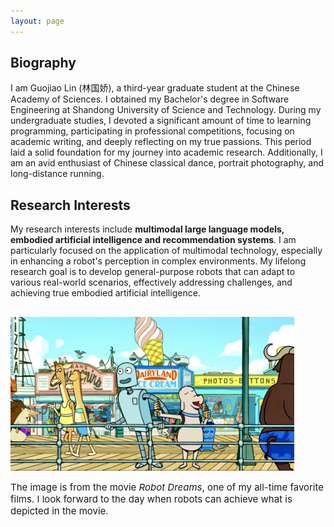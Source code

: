 ```yaml
---
layout: page
---
```

<div style="margin-bottom: 20px;">
  <h2>Biography</h2>
  <div style="margin-bottom: 20px;">
    <p>I am Guojiao Lin (林国娇), a third-year graduate student at the Chinese Academy of Sciences. I obtained my Bachelor's degree in Software Engineering at Shandong University of Science and Technology. During my undergraduate studies, I devoted a significant amount of time to learning programming, participating in professional competitions, focusing on academic writing, and deeply reflecting on my true passions. This period laid a solid foundation for my journey into academic research. Additionally, I am an avid enthusiast of Chinese classical dance, portrait photography, and long-distance running.
    </p>
  </div>

  <h2>Research Interests</h2>
  <div style="margin-bottom: 20px;">
    <p>My research interests include <strong>multimodal large language models, embodied artificial intelligence and recommendation systems</strong>. I am particularly focused on the application of multimodal technology, especially in enhancing a robot's perception in complex environments. My lifelong research goal is to develop general-purpose robots that can adapt to various real-world scenarios, effectively addressing challenges, and achieving true embodied artificial intelligence.
    </p>
  </div>
  
  <div style="text-align: left; margin-bottom: 20px;">
    <img src="file/robot_dream.jpg" style="margin-top: 10px; margin-bottom: 10px; max-width: 90%; height: auto;">
    <div style="margin-top: 4px; font-style: normal; font-size: 15px;">The image is from the movie <em>Robot Dreams</em>, one of my all-time favorite films. I look forward to the day when robots can achieve what is depicted in the movie.</div>
  </div>

</div>
